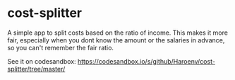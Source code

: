 # cost-splitter

A simple app to split costs based on the ratio of income. This makes it more fair, especially when you dont know the amount or the salaries in advance, so you can't remember the fair ratio.

See it on codesandbox: https://codesandbox.io/s/github/Haroenv/cost-splitter/tree/master/
